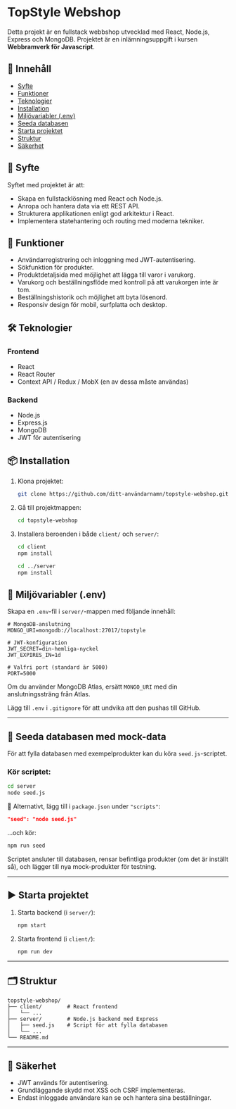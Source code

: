 # TopStyle Webshop

Detta projekt är en fullstack webbshop utvecklad med React, Node.js, Express och MongoDB. Projektet är en inlämningsuppgift i kursen **Webbramverk för Javascript**.

## 🧾 Innehåll
- [Syfte](#syfte)
- [Funktioner](#funktioner)
- [Teknologier](#teknologier)
- [Installation](#installation)
- [Miljövariabler (.env)](#-miljövariabler-env)
- [Seeda databasen](#-seeda-databasen-med-mock-data)
- [Starta projektet](#starta-projektet)
- [Struktur](#struktur)
- [Säkerhet](#säkerhet)


## 🎯 Syfte

Syftet med projektet är att:
- Skapa en fullstacklösning med React och Node.js.
- Anropa och hantera data via ett REST API.
- Strukturera applikationen enligt god arkitektur i React.
- Implementera statehantering och routing med moderna tekniker.


## 🚀 Funktioner

- Användarregistrering och inloggning med JWT-autentisering.
- Sökfunktion för produkter.
- Produktdetaljsida med möjlighet att lägga till varor i varukorg.
- Varukorg och beställningsflöde med kontroll på att varukorgen inte är tom.
- Beställningshistorik och möjlighet att byta lösenord.
- Responsiv design för mobil, surfplatta och desktop.

## 🛠️ Teknologier

### Frontend
- React
- React Router
- Context API / Redux / MobX (en av dessa måste användas)

### Backend
- Node.js
- Express.js
- MongoDB
- JWT för autentisering

## 📦 Installation

1. Klona projektet:
   ```bash
   git clone https://github.com/ditt-användarnamn/topstyle-webshop.git
   ```

2. Gå till projektmappen:

   ```bash
   cd topstyle-webshop
   ```

3. Installera beroenden i både `client/` och `server/`:

   ```bash
   cd client
   npm install

   cd ../server
   npm install
   ```

## 🔐 Miljövariabler (.env)

Skapa en `.env`-fil i `server/`-mappen med följande innehåll:

```env
# MongoDB-anslutning
MONGO_URI=mongodb://localhost:27017/topstyle

# JWT-konfiguration
JWT_SECRET=din-hemliga-nyckel
JWT_EXPIRES_IN=1d

# Valfri port (standard är 5000)
PORT=5000
```

Om du använder MongoDB Atlas, ersätt `MONGO_URI` med din anslutningssträng från Atlas.

Lägg till `.env` i `.gitignore` för att undvika att den pushas till GitHub.

---

## 🌱 Seeda databasen med mock-data

För att fylla databasen med exempelprodukter kan du köra `seed.js`-scriptet.

### Kör scriptet:

```bash
cd server
node seed.js
```

🔹 Alternativt, lägg till i `package.json` under `"scripts"`:

```json
"seed": "node seed.js"
```

...och kör:

```bash
npm run seed
```

Scriptet ansluter till databasen, rensar befintliga produkter (om det är inställt så), och lägger till nya mock-produkter för testning.

---

## ▶️ Starta projektet

1. Starta backend (i `server/`):

   ```bash
   npm start
   ```

2. Starta frontend (i `client/`):

   ```bash
   npm run dev
   ```

---

## 🗂️ Struktur

```
topstyle-webshop/
├── client/        # React frontend
│   └── ...
├── server/        # Node.js backend med Express
│   ├── seed.js    # Script för att fylla databasen
│   └── ...
└── README.md
```

---

## 🔐 Säkerhet

* JWT används för autentisering.
* Grundläggande skydd mot XSS och CSRF implementeras.
* Endast inloggade användare kan se och hantera sina beställningar.
